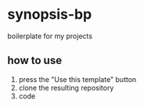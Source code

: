 # synopsis-bp

boilerplate for my projects

## how to use

1. press the "Use this template" button
2. clone the resulting repository
3. code
